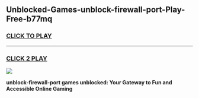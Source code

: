 
## Unblocked-Games-unblock-firewall-port-Play-Free-b77mq
<h3>
<a href="https://premium76.site?title=unblock-firewall-port&ref=21A">CLICK TO PLAY</a></h3>
<hr>

<h3>
<a href="https://premium76.site?title=unblock-firewall-port&ref=21A">CLICK 2 PLAY</a>
  
</h3>

<a href="https://premium76.site?title=unblock-firewall-port&ref=21A"><img src="https://clearcache.store/games.png"></a>


**unblock-firewall-port games unblocked: Your Gateway to Fun and Accessible Online Gaming**
